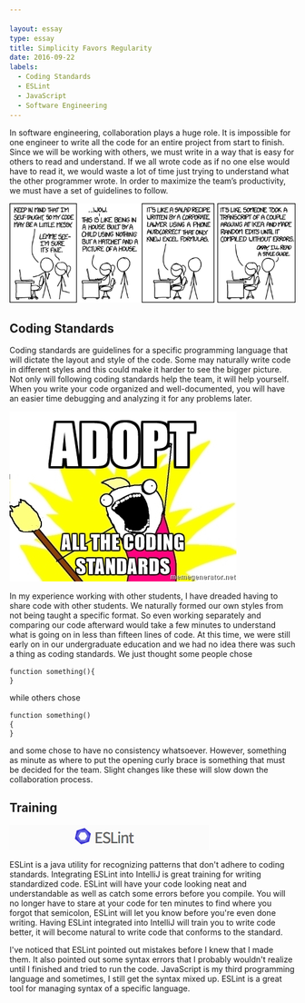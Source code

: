 ```yaml
---

layout: essay
type: essay
title: Simplicity Favors Regularity
date: 2016-09-22
labels:
  - Coding Standards
  - ESLint
  - JavaScript
  - Software Engineering
---
```


In software engineering, collaboration plays a huge role. It is impossible for one engineer to write all the code for an entire project from start to finish. Since we will be working with others, we must write in a way that is easy for others to read and understand. If we all wrote code as if no one else would have to read it, we would waste a lot of time just trying to understand what the other programmer wrote. In order to maximize the team’s productivity, we must have a set of guidelines to follow.

<img src="../images/code_quality.png">


## Coding Standards



Coding standards are guidelines for a specific programming language that will dictate the layout and style of the code. Some may naturally write code in different styles and this could make it harder to see the bigger picture. Not only will following coding standards help the team, it will help yourself. When you write your code organized and well-documented, you will have an easier time debugging and analyzing it for any problems later. 

<img class="ui medium right floated rounded image" src="../images/meme1.jpg">

In my experience working with other students, I have dreaded having to share code with other students. We naturally formed our own styles from not being taught a specific format. So even working separately and comparing our code afterward would take a few minutes to understand what is going on in less than fifteen lines of code. At this time, we were still early on in our undergraduate education and we had no idea there was such a thing as coding standards. We just thought some people chose 

```
function something(){
}
```

while others chose 

```
function something()
{
}
```

and some chose to have no consistency whatsoever. However, something as minute as where to put the opening curly brace is something that must be decided for the team. Slight changes like these will slow down the collaboration process.



## Training

<img src="../images/eslint1.png">

ESLint is a java utility for recognizing patterns that don't adhere to coding standards. Integrating ESLint into IntelliJ is great training for writing standardized code. ESLint will have your code looking neat and understandable as well as catch some errors before you compile. You will no longer have to stare at your code for ten minutes to find where you forgot that semicolon, ESLint will let you know before you're even done writing. Having ESLint integrated into IntelliJ will train you to write code better, it will become natural to write code that conforms to the standard. 

I've noticed that ESLint pointed out mistakes before I knew that I made them. It also pointed out some syntax errors that I probably wouldn't realize until I finished and tried to run the code. JavaScript is my third programming language and sometimes, I still get the syntax mixed up. ESLint is a great tool for managing syntax of a specific language. 
